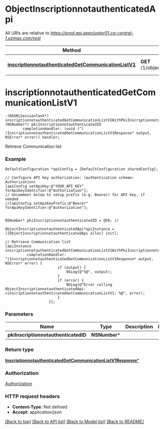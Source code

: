 # ObjectInscriptionnotauthenticatedApi

All URIs are relative to *https://prod.api.appcluster01.ca-central-1.ezmax.com/rest*

Method | HTTP request | Description
------------- | ------------- | -------------
[**inscriptionnotauthenticatedGetCommunicationListV1**](ObjectInscriptionnotauthenticatedApi.md#inscriptionnotauthenticatedgetcommunicationlistv1) | **GET** /1/object/inscriptionnotauthenticated/{pkiInscriptionnotauthenticatedID}/getCommunicationList | Retrieve Communication list


# **inscriptionnotauthenticatedGetCommunicationListV1**
```objc
-(NSURLSessionTask*) inscriptionnotauthenticatedGetCommunicationListV1WithPkiInscriptionnotauthenticatedID: (NSNumber*) pkiInscriptionnotauthenticatedID
        completionHandler: (void (^)(InscriptionnotauthenticatedGetCommunicationListV1Response* output, NSError* error)) handler;
```

Retrieve Communication list



### Example
```objc
DefaultConfiguration *apiConfig = [DefaultConfiguration sharedConfig];

// Configure API key authorization: (authentication scheme: Authorization)
[apiConfig setApiKey:@"YOUR_API_KEY" forApiKeyIdentifier:@"Authorization"];
// Uncomment below to setup prefix (e.g. Bearer) for API key, if needed
//[apiConfig setApiKeyPrefix:@"Bearer" forApiKeyIdentifier:@"Authorization"];


NSNumber* pkiInscriptionnotauthenticatedID = @56; // 

ObjectInscriptionnotauthenticatedApi*apiInstance = [[ObjectInscriptionnotauthenticatedApi alloc] init];

// Retrieve Communication list
[apiInstance inscriptionnotauthenticatedGetCommunicationListV1WithPkiInscriptionnotauthenticatedID:pkiInscriptionnotauthenticatedID
          completionHandler: ^(InscriptionnotauthenticatedGetCommunicationListV1Response* output, NSError* error) {
                        if (output) {
                            NSLog(@"%@", output);
                        }
                        if (error) {
                            NSLog(@"Error calling ObjectInscriptionnotauthenticatedApi->inscriptionnotauthenticatedGetCommunicationListV1: %@", error);
                        }
                    }];
```

### Parameters

Name | Type | Description  | Notes
------------- | ------------- | ------------- | -------------
 **pkiInscriptionnotauthenticatedID** | **NSNumber***|  | 

### Return type

[**InscriptionnotauthenticatedGetCommunicationListV1Response***](InscriptionnotauthenticatedGetCommunicationListV1Response.md)

### Authorization

[Authorization](../README.md#Authorization)

### HTTP request headers

 - **Content-Type**: Not defined
 - **Accept**: application/json

[[Back to top]](#) [[Back to API list]](../README.md#documentation-for-api-endpoints) [[Back to Model list]](../README.md#documentation-for-models) [[Back to README]](../README.md)

